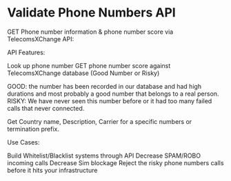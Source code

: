 # Validate Phone Numbers API

GET Phone number information & phone number score via TelecomsXChange API:

API Features:

Look up phone number 
GET phone number score against TelecomsXChange database (Good Number or Risky)


GOOD: the number has been recorded in our database and had high durations and most probably a good number that belongs to a real person.
RISKY: We have never seen this number before or it had too many failed calls that never connected.

Get Country name, Description, Carrier for a specific numbers or termination prefix.

Use Cases:

Build Whitelist/Blacklist systems through API
Decrease SPAM/ROBO incoming calls
Decrease Sim blockage 
Reject the risky phone numbers calls before it hits your infrastructure
